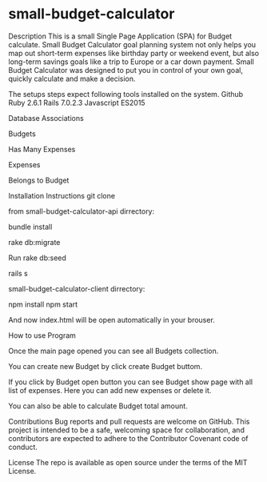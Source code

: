 # small-budget-calculator

Description
This is a small Single Page Application (SPA) for Budget calculate. Small Budget Calculator goal planning system not only helps you map out short-term expenses like birthday party or weekend event, but also long-term savings goals like a trip to Europe or a car down payment. Small Budget Calculator was designed to put you in control of your own goal, quickly calculate and make a decision. 

The setups steps expect following tools installed on the system.
Github
Ruby 2.6.1
Rails 7.0.2.3
Javascript ES2015

Database Associations

Budgets 

Has Many Expenses 

Expenses

Belongs to Budget

Installation Instructions
git clone

from small-budget-calculator-api dirrectory:

bundle install

rake db:migrate

Run rake db:seed

rails s

small-budget-calculator-client dirrectory:

npm install
npm start

And now index.html will be open automatically in your brouser. 

How to use Program

Once the main page opened you can see all Budgets collection.

You can create new Budget by click create Budget buttom.

If you click by Budget open button you can see Budget show page with all list of expenses.
Here you can add new expenses or delete it.

You can also be able to calculate Budget total amount.

Contributions
Bug reports and pull requests are welcome on GitHub. This project is intended to be a safe, welcoming space for collaboration, and contributors are expected to adhere to the Contributor Covenant code of conduct.

License
The repo is available as open source under the terms of the MIT License.
